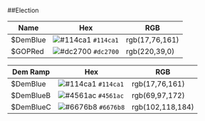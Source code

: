 ##Election

| Name          | Hex           | RGB           |
| ------------- | ------------- | ------------- |
| $DemBlue    | ![#114ca1](https://placehold.it/15/114ca1/000000?text=+) `#114ca1`| rgb(17,76,161) |
| $GOPRed     | ![#dc2700](https://placehold.it/15/dc2700/000000?text=+) `#dc2700` | rgb(220,39,0) |



| Dem Ramp      | Hex           | RGB           |
| ------------- | ------------- | ------------- |
| $DemBlue      | ![#114ca1](https://placehold.it/15/114ca1/000000?text=+) `#114ca1`| rgb(17,76,161) |
| $DemBlueB     | ![#4561ac](https://placehold.it/15/4561ac/000000?text=+) `#4561ac` | rgb(69,97,172) |
| $DemBlueC     | ![#6676b8](https://placehold.it/15/6676b8/000000?text=+) `#6676b8` | rgb(102,118,184) |












